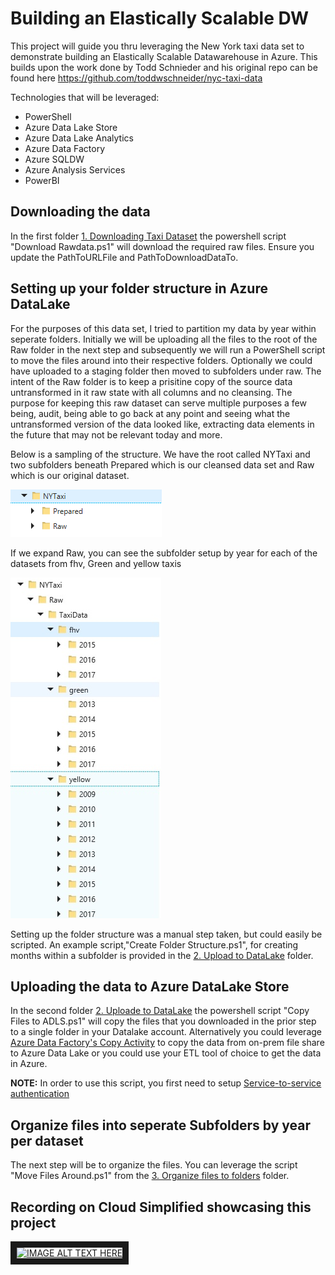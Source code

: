 # Building an Elastically Scalable DW

This project will guide you thru leveraging the New York taxi data set to demonstrate building an Elastically Scalable Datawarehouse in Azure. This builds upon the work done by Todd Schnieder and his original repo can be found here <https://github.com/toddwschneider/nyc-taxi-data>

Technologies that will be leveraged:
  * PowerShell
  * Azure Data Lake Store
  * Azure Data Lake Analytics
  * Azure Data Factory
  * Azure SQLDW
  * Azure Analysis Services
  * PowerBI

## Downloading the data
In the first folder [1. Downloading Taxi Dataset](https://github.com/pansaty/Building-an-Elastically-Scalable-DW/tree/master/1.%20Downloading%20Taxi%20Dataset) the powershell script "Download Rawdata.ps1" will download the required raw files. Ensure you update the PathToURLFile and PathToDownloadDataTo.

## Setting up your folder structure in Azure DataLake
For the purposes of this data set, I tried to partition my data by year within seperate folders. Initially we will be uploading all the files to the root of the Raw folder in the next step and subsequently we will run a PowerShell script to move the files around into their respective folders. Optionally we could have uploaded to a staging folder then moved to subfolders under raw. The intent of the Raw folder is to keep a prisitine copy of the source data untransformed in it raw state with all columns and no cleansing. The purpose for keeping this raw dataset can serve multiple purposes a few being, audit, being able to go back at any point and seeing what the untransformed version of the data looked like, extracting data elements in the future that may not be relevant today and more. 

Below is a sampling of the structure. We have the root called NYTaxi and two subfolders beneath Prepared which is our cleansed data set and Raw which is our original dataset.

![alt text](https://github.com/pansaty/Building-an-Elastically-Scalable-DW/blob/master/images/High%20Level%20Folder.png "High level folders")

If we expand Raw, you can see the subfolder setup by year for each of the datasets from fhv, Green and yellow taxis

![alt text](https://github.com/pansaty/Building-an-Elastically-Scalable-DW/blob/master/images/Expanded%20View.png "Expanded view")

Setting up the folder structure was a manual step taken, but could easily be scripted. An example script,"Create Folder Structure.ps1", for creating months within a subfolder is provided in the [2. Upload to DataLake](https://github.com/pansaty/Building-an-Elastically-Scalable-DW/tree/master/2.%20Upload%20to%20DataLake) folder. 

## Uploading the data to Azure DataLake Store
In the second folder [2. Uploade to DataLake](https://github.com/pansaty/Building-an-Elastically-Scalable-DW/tree/master/2.%20Upload%20to%20DataLake) the powershell script "Copy Files to ADLS.ps1" will copy the files that you downloaded in the prior step to a single folder in your Datalake account. Alternatively you could leverage [Azure Data Factory's Copy Activity](https://docs.microsoft.com/en-us/azure/data-factory/copy-activity-overview) to copy the data from on-prem file share to Azure Data Lake or you could use your ETL tool of choice to get the data in Azure. 

**NOTE:** In order to use this script, you first need to setup [Service-to-service authentication](https://docs.microsoft.com/en-us/azure/data-lake-store/data-lake-store-service-to-service-authenticate-using-active-directory)

## Organize files into seperate Subfolders by year per dataset
The next step will be to organize the files. You can leverage the script "Move Files Around.ps1" from the [3. Organize files to folders](https://github.com/pansaty/Building-an-Elastically-Scalable-DW/tree/master/3.%20Organize%20files%20to%20folders) folder. 


## Recording on Cloud Simplified showcasing this project
<a href="http://www.youtube.com/watch?feature=player_embedded&v=uNzH5kcAaTk
" target="_blank"><img src="http://img.youtube.com/vi/uNzH5kcAaTk/0.jpg" 
alt="IMAGE ALT TEXT HERE" width="240" height="180" border="10" /></a>

